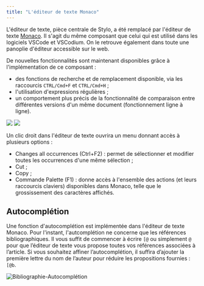 ```yaml
---
title: "L'éditeur de texte Monaco"
---
```


L'éditeur de texte, pièce centrale de Stylo, a été remplacé par l'éditeur de texte [Monaco](https://microsoft.github.io/monaco-editor/).
Il s'agit du même composant que celui qui est utilisé dans les logiciels VSCode et VSCodium.
On le retrouve également dans toute une panoplie d'éditeur accessible sur le web.


De nouvelles fonctionnalités sont maintenant disponibles grâce à l'implémentation de ce composant : 

- des fonctions de recherche et de remplacement disponible, via les raccourcis `CTRL/Cmd+F` et `CTRL/Cmd+H` ;
- l'utilisation d'expressions régulières ;
- un comportement plus précis de la fonctionnalité de comparaison entre différentes versions d'un même document (fonctionnement ligne à ligne).

![](/uploads/images/stylo-v2-regex.png)
![](/uploads/images/stylo-v2-diff.png)


Un clic droit dans l'éditeur de texte ouvrira un menu donnant accès à plusieurs options :

- Changes all occurrences (Ctrl+F2) : permet de sélectionner et modifier toutes les occurrences d'une même sélection ;
- Cut ;
- Copy ;
- Commande Palette (F1) : donne accès à l'ensemble des actions (et leurs raccourcis claviers) disponibles dans Monaco, telle que le grossissement des caractères affichés.


## Autocomplétion

Une fonction d'autocomplétion est implémentée dans l'éditeur de texte Monaco.
Pour l'instant, l'autcomplétion ne concerne que les références bibliographiques.
Il vous suffit de commencer à écrire `[@` ou simplement `@` pour que l’éditeur de texte vous propose toutes vos références associées à l’article. Si vous souhaitez affiner l’autocomplétion, il suffira d’ajouter la première lettre du nom de l’auteur pour réduire les propositions fournies : `[@b`.

![Bibliographie-Autocomplétion](/uploads/images/BibliographieAutocompletion-V2.png)